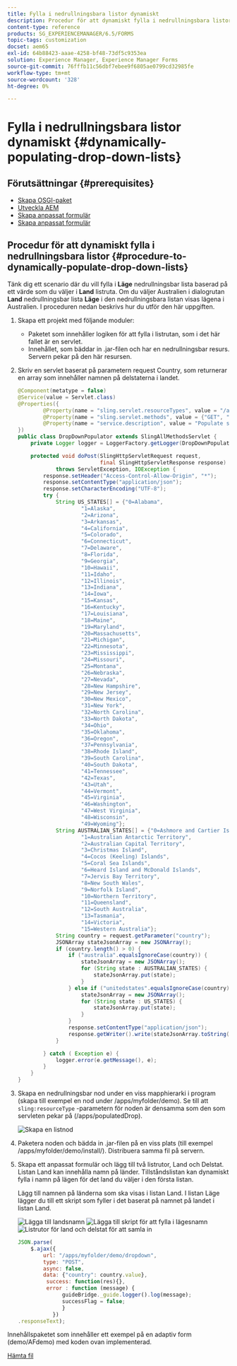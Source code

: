 ```yaml
---
title: Fylla i nedrullningsbara listor dynamiskt
description: Procedur för att dynamiskt fylla i nedrullningsbara listor baserat på viss logik
content-type: reference
products: SG_EXPERIENCEMANAGER/6.5/FORMS
topic-tags: customization
docset: aem65
exl-id: 64b88423-aaae-4258-bf48-73df5c9353ea
solution: Experience Manager, Experience Manager Forms
source-git-commit: 76fffb11c56dbf7ebee9f6805ae0799cd32985fe
workflow-type: tm+mt
source-wordcount: '328'
ht-degree: 0%

---
```


# Fylla i nedrullningsbara listor dynamiskt {#dynamically-populating-drop-down-lists}

## Förutsättningar {#prerequisites}

* [Skapa OSGI-paket](https://helpx.adobe.com/experience-manager/using/creating-osgi-bundles-digital-marketing.html)
* [Utveckla AEM](/help/sites-developing/components.md)
* [Skapa anpassat formulär](../../forms/using/creating-adaptive-form.md)
* [Skapa anpassat formulär](../../forms/using/introduction-forms-authoring.md)

## Procedur för att dynamiskt fylla i nedrullningsbara listor {#procedure-to-dynamically-populate-drop-down-lists}

Tänk dig ett scenario där du vill fylla i **Läge** nedrullningsbar lista baserad på ett värde som du väljer i **Land** listruta. Om du väljer Australien i dialogrutan **Land** nedrullningsbar lista **Läge** i den nedrullningsbara listan visas lägena i Australien. I proceduren nedan beskrivs hur du utför den här uppgiften.

1. Skapa ett projekt med följande moduler:

   * Paketet som innehåller logiken för att fylla i listrutan, som i det här fallet är en servlet.
   * Innehållet, som bäddar in .jar-filen och har en nedrullningsbar resurs. Servern pekar på den här resursen.

1. Skriv en servlet baserat på parametern request Country, som returnerar en array som innehåller namnen på delstaterna i landet.

   ```java
   @Component(metatype = false)
   @Service(value = Servlet.class)
   @Properties({
           @Property(name = "sling.servlet.resourceTypes", value = "/apps/populatedropdown"),
           @Property(name = "sling.servlet.methods", value = {"GET", "POST"}),
           @Property(name = "service.description", value = "Populate states dropdown based on country value")
   })
   public class DropDownPopulator extends SlingAllMethodsServlet {
       private Logger logger = LoggerFactory.getLogger(DropDownPopulator.class);
   
       protected void doPost(SlingHttpServletRequest request,
                             final SlingHttpServletResponse response)
               throws ServletException, IOException {
           response.setHeader("Access-Control-Allow-Origin", "*");
           response.setContentType("application/json");
           response.setCharacterEncoding("UTF-8");
           try {
               String US_STATES[] = {"0=Alabama",
                       "1=Alaska",
                       "2=Arizona",
                       "3=Arkansas",
                       "4=California",
                       "5=Colorado",
                       "6=Connecticut",
                       "7=Delaware",
                       "8=Florida",
                       "9=Georgia",
                       "10=Hawaii",
                       "11=Idaho",
                       "12=Illinois",
                       "13=Indiana",
                       "14=Iowa",
                       "15=Kansas",
                       "16=Kentucky",
                       "17=Louisiana",
                       "18=Maine",
                       "19=Maryland",
                       "20=Massachusetts",
                       "21=Michigan",
                       "22=Minnesota",
                       "23=Mississippi",
                       "24=Missouri",
                       "25=Montana",
                       "26=Nebraska",
                       "27=Nevada",
                       "28=New Hampshire",
                       "29=New Jersey",
                       "30=New Mexico",
                       "31=New York",
                       "32=North Carolina",
                       "33=North Dakota",
                       "34=Ohio",
                       "35=Oklahoma",
                       "36=Oregon",
                       "37=Pennsylvania",
                       "38=Rhode Island",
                       "39=South Carolina",
                       "40=South Dakota",
                       "41=Tennessee",
                       "42=Texas",
                       "43=Utah",
                       "44=Vermont",
                       "45=Virginia",
                       "46=Washington",
                       "47=West Virginia",
                       "48=Wisconsin",
                       "49=Wyoming"};
               String AUSTRALIAN_STATES[] = {"0=Ashmore and Cartier Islands",
                       "1=Australian Antarctic Territory",
                       "2=Australian Capital Territory",
                       "3=Christmas Island",
                       "4=Cocos (Keeling) Islands",
                       "5=Coral Sea Islands",
                       "6=Heard Island and McDonald Islands",
                       "7=Jervis Bay Territory",
                       "8=New South Wales",
                       "9=Norfolk Island",
                       "10=Northern Territory",
                       "11=Queensland",
                       "12=South Australia",
                       "13=Tasmania",
                       "14=Victoria",
                       "15=Western Australia"};
               String country = request.getParameter("country");
               JSONArray stateJsonArray = new JSONArray();
               if (country.length() > 0) {
                   if ("australia".equalsIgnoreCase(country)) {
                       stateJsonArray = new JSONArray();
                       for (String state : AUSTRALIAN_STATES) {
                           stateJsonArray.put(state);
                       }
                   } else if ("unitedstates".equalsIgnoreCase(country)) {
                       stateJsonArray = new JSONArray();
                       for (String state : US_STATES) {
                           stateJsonArray.put(state);
                       }
                   }
                   response.setContentType("application/json");
                   response.getWriter().write(stateJsonArray.toString());
               }
   
           } catch ( Exception e) {
               logger.error(e.getMessage(), e);
           }
       }
   }
   ```

1. Skapa en nedrullningsbar nod under en viss mapphierarki i program (skapa till exempel en nod under /apps/myfolder/demo). Se till att `sling:resourceType` -parametern för noden är densamma som den som servleten pekar på (/apps/populatedDrop).

   ![Skapa en listnod](assets/dropdown-node.png)

1. Paketera noden och bädda in .jar-filen på en viss plats (till exempel /apps/myfolder/demo/install/). Distribuera samma fil på servern.
1. Skapa ett anpassat formulär och lägg till två listrutor, Land och Delstat. Listan Land kan innehålla namn på länder. Tillståndslistan kan dynamiskt fylla i namn på lägen för det land du väljer i den första listan.

   Lägg till namnen på länderna som ska visas i listan Land. I listan Läge lägger du till ett skript som fyller i det baserat på namnet på landet i listan Land.

   ![Lägga till landsnamn](assets/country-dropdown.png) ![Lägga till skript för att fylla i lägesnamn](assets/state-dropdown.png) ![Listrutor för land och delstat för att samla in](assets/2dropdowns.png)

   ```javascript
   JSON.parse(
       $.ajax({
           url: "/apps/myfolder/demo/dropdown",
           type: "POST",
           async: false,
           data: {"country": country.value},
            success: function(res){},
            error : function (message) {
                 guideBridge._guide.logger().log(message);
                 successFlag = false;
                 }
              })
   .responseText);
   ```

Innehållspaketet som innehåller ett exempel på en adaptiv form (demo/AFdemo) med koden ovan implementerad.

[Hämta fil](assets/dropdown-demo-content-1.0.1-snapshot.zip)
